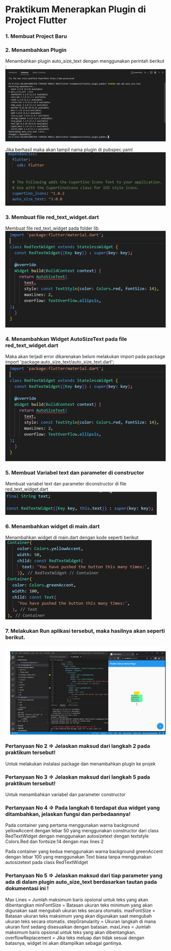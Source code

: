 # Praktikum Menerapkan Plugin di Project Flutter

### 1. Membuat Project Baru

### 2. Menambahkan Plugin
Menambahkan plugin auto_size_text dengan menggunakan perintah berikut :
![Screenshot hello_world](images/1.PNG)

Jika berhasil maka akan tampil nama plugin di pubspec.yaml
![Screenshot hello_world](images/2.PNG)

### 3. Membuat file red_text_widget.dart
Membuat file red_text_widget pada folder lib
![Screenshot hello_world](images/3.PNG)

### 4. Menambahkan Widget AutoSizeText pada file red_text_widget.dart
Maka akan terjadi error dikarenakan belum melakukan import pada package import 'package:auto_size_text/auto_size_text.dart';
![Screenshot hello_world](images/3.PNG)

### 5. Membuat Variabel text dan parameter di constructor
Membuat variabel text dan parameter diconstructor di file red_text_widget.dart
![Screenshot hello_world](images/4.PNG) 

### 6. Menambahkan widget di main.dart
Menambahkan widget di main.dart dengan kode seperti berikut
![Screenshot hello_world](images/6.PNG) 

### 7. Melakukan Run aplikasi tersebut, maka hasilnya akan seperti berikut.
![Screenshot hello_world](images/5.PNG) 

### Pertanyaan No 2 => Jelaskan maksud dari langkah 2 pada praktikum tersebut! 
Untuk melakukan instalasi package dan menambahkan plugin ke projek 

### Pertanyaan No 3 => Jelaskan maksud dari langkah 5 pada praktikum tersebut!
Untuk menambahkan variabel dan parameter constructor

### Pertanyaan No 4 => Pada langkah 6 terdapat dua widget yang ditambahkan, jelaskan fungsi dan perbedaannya!
Pada container yang pertama menggunakan warna background yellowAccent dengan lebar 50 yang menggunakan constructor dari class RedTextWidget dengan menggunakan autosizetext dengan textstyle Colors.Red dan fontsize:14 dengan max lines 2

Pada container yang kedua menggunakan warna background greenAccent dengan lebar 100 yang menggunakan Text  biasa tanpa menggunakan autosizetext pada class RedTextWidget

### Pertanyaan No 5 => Jelaskan maksud dari tiap parameter yang ada di dalam plugin auto_size_text berdasarkan tautan pada dokumentasi ini !

Max Lines = Jumlah maksimum baris opsional untuk teks yang akan dibentangkan
minFontSize = Batasan ukuran teks minimum yang akan digunakan saat mengubah ukuran teks secara otomatis.
maxFontSize = Batasan ukuran teks maksimum yang akan digunakan saat mengubah ukuran teks secara otomatis.
stepGranularity = Ukuran langkah di mana ukuran font sedang disesuaikan dengan batasan.
maxLines = Jumlah maksimum baris opsional untuk teks yang akan dibentangkan.
overflowReplacement = 	Jika teks meluap dan tidak sesuai dengan batasnya, widget ini akan ditampilkan sebagai gantinya.







